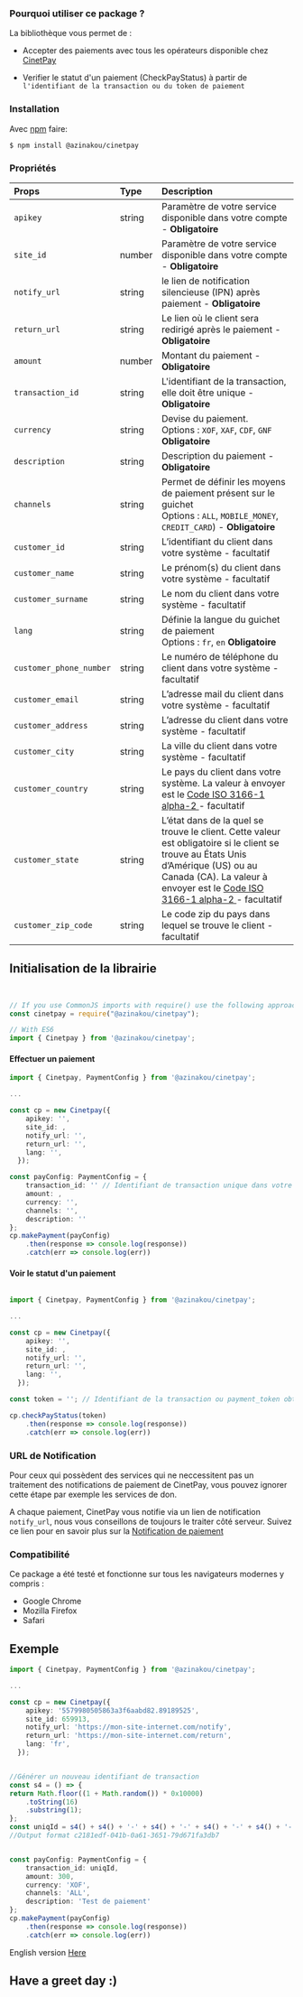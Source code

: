 ### Pourquoi utiliser ce package ?
La bibliothèque vous permet de :

* Accepter des paiements avec tous les opérateurs disponible chez [CinetPay](https://cinetpay.com)

* Verifier le statut d'un paiement (CheckPayStatus) à partir de `l'identifiant de la transaction ou du token de paiement`

### Installation

Avec [npm](http://npmjs.org) faire:

    $ npm install @azinakou/cinetpay

### Propriétés

| Props        | Type           | Description  |
| :------------- |:-------------| :-----|
| `apikey`      | string | Paramètre de votre service disponible dans votre compte - <strong>Obligatoire</strong> |
| `site_id`      | number | Paramètre de votre service disponible dans votre compte - <strong>Obligatoire</strong>  |
| `notify_url`      | string | le lien de notification silencieuse (IPN) après paiement - <strong>Obligatoire</strong>  |
| `return_url`      | string | Le lien où le client sera redirigé après le paiement - <strong>Obligatoire</strong>  |
| `amount`      | number | Montant du paiement - <strong>Obligatoire</strong>  |
| `transaction_id`      | string | L'identifiant de la transaction, elle doit être unique - <strong>Obligatoire</strong>  |
| `currency`      | string | Devise du paiement. <br> Options : `XOF`, `XAF`, `CDF`, `GNF` <strong>Obligatoire</strong>  |
| `description`      | string | Description du paiement  - <strong>Obligatoire</strong> |
| `channels`      | string | Permet de définir les moyens de paiement présent sur le guichet <br> Options : `ALL`, `MOBILE_MONEY`, `CREDIT_CARD`) - <strong>Obligatoire</strong> |
| `customer_id`      | string | L’identifiant du client dans votre système - facultatif |
| `customer_name`      | string | Le prénom(s) du client dans votre système - facultatif |
| `customer_surname`      | string | Le nom du client dans votre système - facultatif |
| `lang`      | string | Définie la langue du guichet de paiement <br> Options : `fr`, `en` <strong>Obligatoire</strong> |
| `customer_phone_number`      | string | Le numéro de téléphone du client dans votre système - facultatif |
| `customer_email`      | string | L’adresse mail du client dans votre système - facultatif |
| `customer_address`      | string | L’adresse du client dans votre système - facultatif |
| `customer_city`      | string | La ville du client dans votre système - facultatif |
| `customer_country`      | string | Le pays du client dans votre système. La valeur à envoyer est le  [Code ISO 3166-1 alpha-2 ](https://www.atlas-monde.net/codes-iso/) - facultatif |
| `customer_state`      | string | L’état dans de la quel se trouve le client. Cette valeur est obligatoire si le client se trouve au États Unis d’Amérique (US) ou au Canada (CA). La valeur à envoyer est le  [Code ISO 3166-1 alpha-2 ](https://www.atlas-monde.net/codes-iso/) - facultatif |
| `customer_zip_code`      | string | Le code zip du pays dans lequel se trouve le client - facultatif |

## Initialisation de la librairie

```typescript


// If you use CommonJS imports with require() use the following approach:
const cinetpay = require("@azinakou/cinetpay");

// With ES6
import { Cinetpay } from '@azinakou/cinetpay';
```
#### Effectuer un paiement
```typescript
import { Cinetpay, PaymentConfig } from '@azinakou/cinetpay';

...

const cp = new Cinetpay({
    apikey: '',
    site_id: ,
    notify_url: '',
    return_url: '',
    lang: '',
  });

const payConfig: PaymentConfig = {
    transaction_id: '' // Identifiant de transaction unique dans votre base de donnée,
    amount: ,
    currency: '',
    channels: '',
    description: ''
};
cp.makePayment(payConfig)
    .then(response => console.log(response))
    .catch(err => console.log(err))
```


#### Voir le statut d'un paiement
```typescript

import { Cinetpay, PaymentConfig } from '@azinakou/cinetpay';

...

const cp = new Cinetpay({
    apikey: '',
    site_id: ,
    notify_url: '',
    return_url: '',
    lang: '',
  });

const token = ''; // Identifiant de la transaction ou payment_token obtenu lors de l’initialisation du paiement

cp.checkPayStatus(token)
    .then(response => console.log(response))
    .catch(err => console.log(err))
```

### URL de Notification
Pour ceux qui possèdent des services qui ne neccessitent pas un traitement des notifications de paiement de CinetPay, vous pouvez ignorer cette étape par exemple les services de don.

A chaque paiement, CinetPay vous notifie via un lien de notification `notify_url`, nous vous conseillons de toujours le traiter côté serveur. Suivez ce lien pour en savoir plus sur la [Notification de paiement](https://github.com/cinetpay/seamlessIntegration#etape-1--pr%C3%A9parer-la-page-de-notification)

### Compatibilité
Ce package a été testé et fonctionne sur tous les navigateurs modernes y compris :

* Google Chrome
* Mozilla Firefox
* Safari

## Exemple

```typescript
import { Cinetpay, PaymentConfig } from '@azinakou/cinetpay';

...

const cp = new Cinetpay({
    apikey: '5579980505863a3f6aabd82.89189525',
    site_id: 659913,
    notify_url: 'https://mon-site-internet.com/notify',
    return_url: 'https://mon-site-internet.com/return',
    lang: 'fr',
  });


//Générer un nouveau identifiant de transaction
const s4 = () => {
return Math.floor((1 + Math.random()) * 0x10000)
    .toString(16)
    .substring(1);
};
const uniqId = s4() + s4() + '-' + s4() + '-' + s4() + '-' + s4() + '-' + s4() + s4() + s4();
//Output format c2181edf-041b-0a61-3651-79d671fa3db7


const payConfig: PaymentConfig = {
    transaction_id: uniqId,
    amount: 300,
    currency: 'XOF',
    channels: 'ALL',
    description: 'Test de paiement'
};
cp.makePayment(payConfig)
    .then(response => console.log(response))
    .catch(err => console.log(err))
```

English version [Here](README-EN.md)

## Have a greet day :)